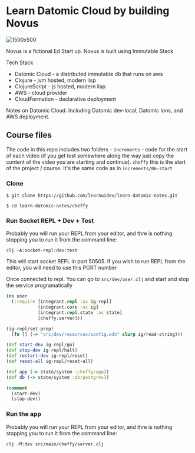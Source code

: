 # Learn Datomic Cloud by building Novus

![1500x500](https://user-images.githubusercontent.com/67298065/154822202-7c9cff84-3789-4756-9f37-fd733a6b1e7c.jpeg)


Novus is a fictional Ed Start up. Novus is built using Immutable Stack

Tech Stack
- Datomic Cloud  - a distributed immutable db that runs on aws
- Clojure        - jvm hosted, modern lisp
- ClojureScript  - js hosted, modern lisp
- AWS            - cloud provider
- CloudFormation - declarative deployment

Notes on Datomic Cloud. Including Datomic dev-local, Datomic Ions, and AWS deployment.

## Course files

The code in this repo includes two folders - `increments` - code for the start of each video (if you get lost somewhere along the way just copy the content of the video you are starting and continue). `cheffy` this is the start of the project / course. It's the same code as in `increments/06-start`

### Clone

```shell
$ git clone https://github.com/learnuidev/learn-datomic-notes.git

$ cd learn-datomic-notes/cheffy
```

### Run Socket REPL + Dev + Test

Probably you will run your REPL from your editor, and thre is nothing stopping you to run it from the command line:

```shell
clj -A:socket-repl:dev:test
```

This will start socket REPL in port 50505. If you wish to run REPL from the editor, you will need to use this PORT number

Once connected to repl. You can go to `src/dev/user.clj` and start and stop the service programatically
```clj
(ns user
  (:require [integrant.repl :as ig-repl]
            [integrant.core :as ig]
            [integrant.repl.state :as state]
            [cheffy.server]))

(ig-repl/set-prep!
  (fn [] (-> "src/dev/resources/config.edn" slurp ig/read-string)))

(def start-dev ig-repl/go)
(def stop-dev ig-repl/halt)
(def restart-dev ig-repl/reset)
(def reset-all ig-repl/reset-all)

(def app (-> state/system :cheffy/app))
(def db (-> state/system :db/postgres))

(comment
  (start-dev)
  (stop-dev))

```

### Run the app
Probably you will run your REPL from your editor, and thre is nothing stopping you to run it from the command line:

```shell
clj -M:dev src/main/cheffy/server.clj
```
